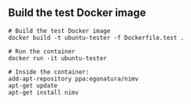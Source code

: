 ## Build the test Docker image

```shell
# Build the test Docker image
docker build -t ubuntu-tester -f Dockerfile.test .

# Run the container
docker run -it ubuntu-tester

# Inside the container:
add-apt-repository ppa:egonatura/nimv
apt-get update
apt-get install nimv
```

